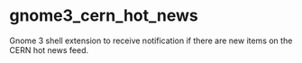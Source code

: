 gnome3_cern_hot_news
====================

Gnome 3 shell extension to receive notification if there are new items on the CERN hot news feed.

